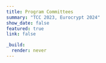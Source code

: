 ```yaml
---
title: Program Committees
summary: "TCC 2023, Eurocrypt 2024"
show_date: false
featured: true
link: false

_build:
  render: never
---
```


